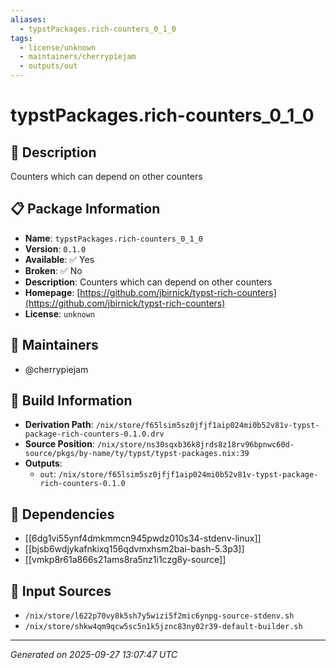 ```yaml
---
aliases:
  - typstPackages.rich-counters_0_1_0
tags:
  - license/unknown
  - maintainers/cherrypiejam
  - outputs/out
---
```


# typstPackages.rich-counters_0_1_0

## 📝 Description

Counters which can depend on other counters

## 📋 Package Information

- **Name**: `typstPackages.rich-counters_0_1_0`
- **Version**: `0.1.0`
- **Available**: ✅ Yes
- **Broken**: ✅ No
- **Description**: Counters which can depend on other counters
- **Homepage**: [https://github.com/jbirnick/typst-rich-counters](https://github.com/jbirnick/typst-rich-counters)
- **License**: `unknown`
## 👥 Maintainers

- @cherrypiejam


## 🔧 Build Information

- **Derivation Path**: `/nix/store/f65lsim5sz0jfjf1aip024mi0b52v81v-typst-package-rich-counters-0.1.0.drv`
- **Source Position**: `/nix/store/ns30sqxb36k8jrds8z18rv96bpnwc60d-source/pkgs/by-name/ty/typst/typst-packages.nix:39`
- **Outputs**:
  - `out`:  `/nix/store/f65lsim5sz0jfjf1aip024mi0b52v81v-typst-package-rich-counters-0.1.0`

## 🔗 Dependencies

- [[6dg1vi55ynf4dmkmmcn945pwdz010s34-stdenv-linux]]
- [[bjsb6wdjykafnkixq156qdvmxhsm2bai-bash-5.3p3]]
- [[vmkp8r61a866s21ams8ra5nz1i1czg8y-source]]

## 📁 Input Sources

- `/nix/store/l622p70vy8k5sh7y5wizi5f2mic6ynpg-source-stdenv.sh`
- `/nix/store/shkw4qm9qcw5sc5n1k5jznc83ny02r39-default-builder.sh`

---
*Generated on 2025-09-27 13:07:47 UTC*
